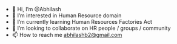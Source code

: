 - 👋 Hi, I’m @Abhilash
- 👀 I’m interested in Human Resource domain
- 🌱 I’m currently learning Human Resources Factories Act
- 💞️ I’m looking to collaborate on HR people / groups / community
- 📫 How to reach me abhilashb2@gmail.com

<!---
abhilashb2/abhilashb2 is a ✨ special ✨ repository because its `README.md` (this file) appears on your GitHub profile.
You can click the Preview link to take a look at your changes.
--->
